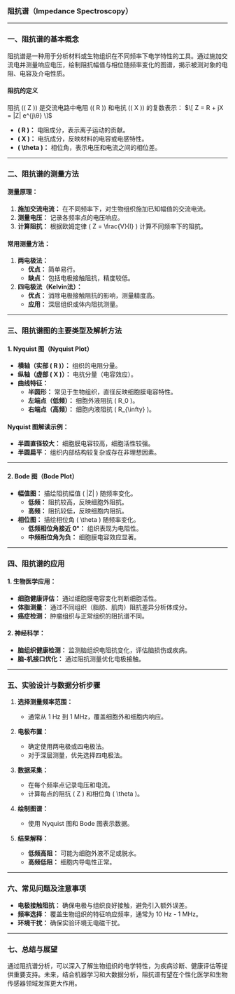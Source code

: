 ### **阻抗谱（Impedance Spectroscopy）**

---

### **一、阻抗谱的基本概念**  
阻抗谱是一种用于分析材料或生物组织在不同频率下电学特性的工具。通过施加交流电并测量响应电压，绘制阻抗幅值与相位随频率变化的图谱，揭示被测对象的电阻、电容及介电性质。

#### **阻抗的定义**  
阻抗 (\( Z \)) 是交流电路中电阻 (\( R \)) 和电抗 (\( X \)) 的复数表示：
$\[
Z = R + jX = |Z| e^{j\θ}
\]$

- **\( R \)：** 电阻成分，表示离子运动的贡献。
- **\( X \)：** 电抗成分，反映材料的电容或电感特性。
- **\( \theta \)：** 相位角，表示电压和电流之间的相位差。

---

### **二、阻抗谱的测量方法**

#### **测量原理：**
1. **施加交流电流：** 在不同频率下，对生物组织施加已知幅值的交流电流。
2. **测量电压：** 记录各频率点的电压响应。
3. **计算阻抗：** 根据欧姆定律 \( Z = \frac{V}{I} \) 计算不同频率下的阻抗。

#### **常用测量方法：**
1. **两电极法：**
   - **优点：** 简单易行。
   - **缺点：** 包括电极接触阻抗，精度较低。
2. **四电极法（Kelvin法）：**
   - **优点：** 消除电极接触阻抗的影响，测量精度高。
   - **应用：** 深层组织或体内阻抗测量。

---

### **三、阻抗谱图的主要类型及解析方法**

#### **1. Nyquist 图（Nyquist Plot）**
- **横轴（实部 \( R \)）：** 组织的电阻分量。
- **纵轴（虚部 \( X \)）：** 电抗分量（电容效应）。
- **曲线特征：**
  - **半圆形：** 常见于生物组织，直径反映细胞膜电容特性。
  - **左端点（低频）：** 细胞外液阻抗 \( R_0 \)。
  - **右端点（高频）：** 细胞内液阻抗 \( R_{\infty} \)。

#### **Nyquist 图解读示例：**
- **半圆直径较大：** 细胞膜电容较高，细胞活性较强。
- **半圆扁平：** 组织内部结构较复杂或存在非理想因素。

---

#### **2. Bode 图（Bode Plot）**
- **幅值图：** 描绘阻抗幅值 \( |Z| \) 随频率变化。
  - **低频：** 阻抗较高，反映细胞外阻抗。
  - **高频：** 阻抗较低，反映细胞内阻抗。
- **相位图：** 描绘相位角 \( \theta \) 随频率变化。
  - **低频相位角接近 0°：** 组织表现为电阻性。
  - **中频相位角为负：** 细胞膜电容效应显著。

---

### **四、阻抗谱的应用**

#### **1. 生物医学应用：**
- **细胞健康评估：** 通过细胞膜电容变化判断细胞活性。
- **体脂测量：** 通过不同组织（脂肪、肌肉）阻抗差异分析体成分。
- **癌症检测：** 肿瘤组织与正常组织的阻抗谱不同。

#### **2. 神经科学：**
- **脑组织健康检测：** 监测脑组织电阻抗变化，评估脑损伤或疾病。
- **脑-机接口优化：** 通过阻抗测量优化电极接触。

---

### **五、实验设计与数据分析步骤**

1. **选择测量频率范围：**
   - 通常从 1 Hz 到 1 MHz，覆盖细胞外和细胞内响应。

2. **电极布置：**
   - 确定使用两电极或四电极法。
   - 对于深层测量，优先选择四电极法。

3. **数据采集：**
   - 在每个频率点记录电压和电流。
   - 计算每点的阻抗 \( Z \) 和相位角 \( \theta \)。

4. **绘制图谱：**
   - 使用 Nyquist 图和 Bode 图表示数据。

5. **结果解释：**
   - **低频高阻：** 可能为细胞外液不足或脱水。
   - **高频低阻：** 细胞内导电性正常。

---

### **六、常见问题及注意事项**
- **电极接触阻抗：** 确保电极与组织良好接触，避免引入额外误差。
- **频率选择：** 覆盖生物组织的特征响应频率，通常为 10 Hz - 1 MHz。
- **环境干扰：** 确保实验环境无电磁干扰。

---

### **七、总结与展望**
通过阻抗谱分析，可以深入了解生物组织的电学特性，为疾病诊断、健康评估等提供重要支持。未来，结合机器学习和大数据分析，阻抗谱有望在个性化医学和生物传感器领域发挥更大作用。
